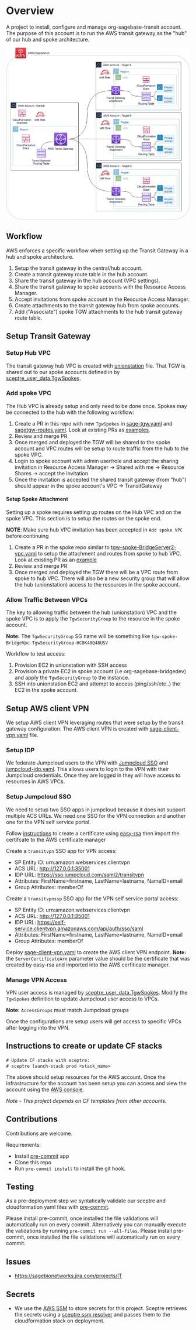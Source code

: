 # Overview
A project to install, configure and manage org-sagebase-transit account.
The purpose of this account is to run the AWS transit gateway as the
"hub" of our hub and spoke architecture.

![alt text][architecture]


## Workflow
AWS enforces a specific workflow when setting up the Transit Gateway in a hub
and spoke architecture.

1. Setup the transit gateway in the central/hub account.
2. Create a transit gateway route table in the hub account.
3. Share the transit gateway in the hub account (VPC settings).
4. Share the transit gateway to spoke accounts with the Resource Access Manager.
5. Accept invitations from spoke account in the Resource Access Manager.
6. Create attachments to the transit gateway hub from spoke accounts.
7. Add ("Associate") spoke TGW attachments to the hub transit gateway route table.

## Setup Transit Gateway

### Setup Hub VPC
The transit gateway hub VPC is created with [unionstation](config/prod/unionstationvpc.yaml)
file.  That TGW is shared out to our spoke accounts defined in by
[sceptre_user_data.TgwSpokes](config/prod/sage-tgw.yaml).

### Add spoke VPC
The Hub VPC is already setup and only need to be done once.  Spokes may be connected to the
hub with the following workflow:

1. Create a PR in this repo with new `TgwSpokes` in [sage-tgw.yaml](config/prod/sage-tgw.yaml)
and [sagetgw-routes.yaml](config/prod/sage-tgw-routes.yaml).  Look at existing PRs as
[examples](https://github.com/Sage-Bionetworks/transit-infra/pull/23).
2. Review and merge PR
3. Once merged and deployed the TGW will be shared to the spoke account and VPC routes
will be setup to route traffic from the hub to the spoke VPC.
4. Login to spoke account with admin user/role and accept the sharing invitation
in Resource Access Manager -> Shared with me -> Resource Shares ->
accept the invitation
5. Once the invitation is accepted the shared transit gateway (from "hub")
should appear in the spoke account's VPC -> TransitGateway

#### Setup Spoke Attachment
Setting up a spoke requires setting up routes on the Hub VPC and on the spoke VPC.
This section is to setup the routes on the spoke end.

__NOTE__: Make sure hub VPC invitation has been accepted in `Add spoke VPC` before continuing

1. Create a PR in the spoke repo similar to
[tgw-spoke-BridgeServer2-vpc.yaml](https://github.com/Sage-Bionetworks/Bridge-infra/tree/prod/config/prod/tgw-spoke-BridgeServer2-vpc.yaml)
to setup the attachment and routes from spoke to hub VPC.
Look at existing PR as an [example](https://github.com/Sage-Bionetworks/Bridge-infra/pull/142)
2. Review and merge PR
3. Once merged and deployed the TGW there will be a VPC route from spoke
to hub VPC.  There will also be a new security group that will allow the
hub (unionstation) access to the resources in the spoke account.

### Allow Traffic Between VPCs
The key to allowing traffic between the hub (unionstation) VPC and the spoke VPC
is to apply the `TgwSecurityGroup` to the resource in the spoke account.

__Note:__ The `TgwSecurityGroup` SG name will be something like `tgw-spoke-BridgeVpc-TgwSecurityGroup-HC8K48Q48USV`

Workflow to test access:
1. Provision EC2 in unionstation with SSH access
2. Provision a private EC2 in spoke account (i.e org-sagebase-bridgedev) and apply the `TgwSecurityGroup`
to the instance.
3. SSH into unionstation EC2 and attempt to access (ping/ssh/etc..) the EC2 in the spoke account.


## Setup AWS client VPN
We setup AWS client VPN leveraging routes that were setup by the transit gateway
configuration.  The AWS client VPN is created with
[sage-client-vpn.yaml](config/prod/sage-client-vpn.yaml) file.

### Setup IDP
We federate Jumpcloud users to the VPN with
[Jumpcloud SSO](https://support.jumpcloud.com/support/s/article/Single-Sign-On-SSO-with-AWS-Client-VPN)
and [jumpcloud-idp.yaml](config/prod/jumpcloud-idp.yaml).  This allows users to login
to the VPN with their Jumpcloud credentials.  Once they are logged in they
will have access to resources in AWS VPCs.

### Setup Jumpcloud SSO
We need to setup two SSO apps in jumpcloud because it does not support multiple ACS URLs.
We need one SSO for the VPN connection and another one for the VPN self service portal.

Follow [instructions](https://docs.aws.amazon.com/vpn/latest/clientvpn-admin/client-authentication.html)
to create a certificate using [easy-rsa](https://github.com/OpenVPN/easy-rsa)
then import the certifcate to the AWS certificate manager

Create a `transitvpn` SSO app for VPN access:
  * SP Entity ID: urn:amazon:webservices:clientvpn
  * ACS URL: http://127.0.0.1:35001
  * IDP URL: https://sso.jumpcloud.com/saml2/transitvpn
  * Attributes: FirstName=firstname, LastName=lastname, NameID=email
  * Group Attributes: memberOf

Create a `transitvpnssp` SSO app for the VPN self service portal access:
  * SP Entity ID: urn:amazon:webservices:clientvpn
  * ACS URL: http://127.0.0.1:35001
  * IDP URL: https://self-service.clientvpn.amazonaws.com/api/auth/sso/saml
  * Attributes: FirstName=firstname, LastName=lastname, NameID=email
  * Group Attributes: memberOf

Deploy [sage-client-vpn.yaml](config/prod/sage-client-vpn.yaml) to create the
AWS client VPN endpoint.  __Note:__ the `ServerCertificateArn` parameter value should
be the certificate that was created by easy-rsa and imported into the
AWS cerfiticate manager.


### Manage VPN Access
VPN user access is managed by [sceptre_user_data.TgwSpokes](config/prod/sage-client-vpn.yaml).
Modify the `TgwSpokes` definition to update Jumpcloud user access to VPCs.

__Note:__ `AccessGroups` must match Jumpcloud groups

Once the configurations are setup users will get access to specific VPCs after logging into
the VPN.

## Instructions to create or update CF stacks

```
# Update CF stacks with sceptre:
# sceptre launch-stack prod <stack_name>
```

The above should setup resources for the AWS account.  Once the infrastructure
for the account has been setup you can access and view the account using the
[AWS console](https://AWS-account-ID-or-alias.signin.aws.amazon.com/console).

*Note - This project depends on CF templates from other accounts.*

## Contributions
Contributions are welcome.

Requirements:
* Install [pre-commit](https://pre-commit.com/#install) app
* Clone this repo
* Run `pre-commit install` to install the git hook.

## Testing
As a pre-deployment step we syntatically validate our sceptre and
cloudformation yaml files with [pre-commit](https://pre-commit.com).

Please install pre-commit, once installed the file validations will
automatically run on every commit.  Alternatively you can manually
execute the validations by running `pre-commit run --all-files`.
Please install pre-commit, once installed the file validations will
automatically run on every commit.

## Issues
* https://sagebionetworks.jira.com/projects/IT

## Secrets
* We use the [AWS SSM](https://docs.aws.amazon.com/systems-manager/latest/userguide/systems-manager-paramstore.html)
to store secrets for this project.  Sceptre retrieves the secrets using
a [sceptre ssm resolver](https://github.com/cloudreach/sceptre/tree/v1/contrib/ssm-resolver)
and passes them to the cloudformation stack on deployment.


[architecture]: transit-gateway-arch.png "hub and spoke architecture"
